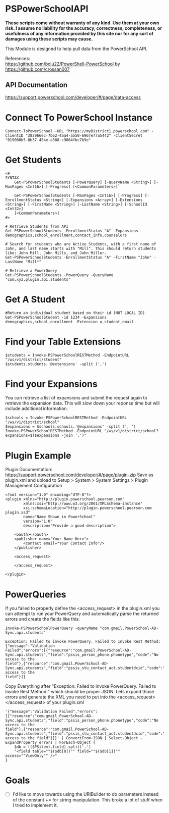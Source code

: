 # PSPowerSchoolAPI

**These scripts come without warranty of any kind. Use them at your own risk. I assume no liability for the accuracy, correctness, completeness, or usefulness of any information provided by this site nor for any sort of damages using these scripts may cause.**

This Module is designed to help pull data from the PowerSchool API.

References:</br>
https://github.com/bciu22/PowerShell-PowerSchool by https://github.com/crossan007

## API Documentation
https://support.powerschool.com/developer/#/page/data-access

# Connect To PowerSchool Instance
````
Connect-ToPowerSchool -URL "https://myDistrict1.powerschool.com" -ClientID "382966ec-7b62-4aa4-a550-6967e77a5442" -ClientSecret "019080b5-8b37-454e-a388-c9864fbc7b9e"
````

# Get Students
````
<#
SYNTAX
    Get-PSPowerSchoolStudents [-PowerQuery] [-QueryName <String>] [-MaxPages <Int16>] [-Progress] [<CommonParameters>]
    
    Get-PSPowerSchoolStudents [-MaxPages <Int16>] [-Progress] [-EnrollmentStatus <String>] [-Expansions <Array>] [-Extensions <String>] [-FirstName <String>] [-LastName <String>] [-SchoolId <Int32>] 
    [<CommonParameters>]
#>

# Retrieve Students from API
Get-PSPowerSchoolStudents -EnrollmentStatus "A" -Expansions demographics,school_enrollment,contact_info,counselors

# Search for students who are Active Students, with a first name of John, and last name starts with "Mill". This should return students like: John Mill, John Mills, and John Miller.
Get-PSPowerSchoolStudents -EnrollmentStatus "A" -FirstName "John" -LastName "Mill*"

# Retrieve a PowerQuery
Get-PSPowerSchoolStudents -PowerQuery -QueryName "com.xyz.plugin.api.students"
````

# Get A Student
````
#Return an individual student based on their id (NOT LOCAL ID)
Get-PSPowerSchoolStudent -id 1234 -Expansions demographics,school_enrollment -Extension u_student_email
````

# Find your Table Extensions
````
$students = Invoke-PSPowerSchoolRESTMethod -EndpointURL "/ws/v1/district/student"
$students.students.'@extensions' -split (',')
````

# Find your Expansions
You can retrieve a list of expansions and submit the request again to retrieve the expansion data.  This will slow down your reponse time but will include additional information.
````
$schools = Invoke-PSPowerSchoolRESTMethod -EndpointURL "/ws/v1/district/school"
$expansions = $schools.schools.'@expansions' -split (', ')
Invoke-PSPowerSchoolRESTMethod -EndpointURL "/ws/v1/district/school?expansions=$($expansions -join ',')"
````

# Plugin Example
Plugin Documentation: https://support.powerschool.com/developer/#/page/plugin-zip
Save as plugin.xml and upload to Setup > System > System Settings > Plugin Management Configuration
````
<?xml version="1.0" encoding="UTF-8"?>
<plugin xmlns="http://plugin.powerschool.pearson.com"
        xmlns:xsi="http://www.w3.org/2001/XMLSchema-instance"
        xsi:schemaLocation="http://plugin.powerschool.pearson.com plugin.xsd"
        name="Name Shown in PowerSchool"
        version="1.0"
        description="Provide a good description">
        
    <oauth></oauth>
    <publisher name="Your Name Here">
        <contact email="Your Contact Info"/>
    </publisher>

    <access_request>

    </access_request>

</plugin>
````

# PowerQueries
If you failed to properly define the <access_request> in the plugin.xml you can attempt to run your PowerQuery and automatically parse the returned errors and create the fields like this:
````
Invoke-PSPowerSchoolPowerQuery -queryName "com.gmail.PowerSchool-AD-Sync.api.students"

Exception: Failed to invoke PowerQuery. Failed to Invoke Rest Method: {"message":"Validation
Failed","errors":[{"resource":"com.gmail.PowerSchool-AD-Sync.api.students","field":"pssis_person_phone.phonetype","code":"No access to the
field"},{"resource":"com.gmail.PowerSchool-AD-Sync.api.students","field":"pssis_stu_contact_act.studentdcid","code":"No access to the
field"}]}
````

Copy Everything after "Exception: Failed to invoke PowerQuery. Failed to Invoke Rest Method:" which should be proper JSON. Lets expand those errors and generate the XML you need to put into the <access_request> </access_request> of your plugin.xml
````
'{"message":"Validation Failed","errors":[{"resource":"com.gmail.PowerSchool-AD-Sync.api.students","field":"pssis_person_phone.phonetype","code":"No access to the
field"},{"resource":"com.gmail.PowerSchool-AD-Sync.api.students","field":"pssis_stu_contact_act.studentdcid","code":"No access to the field"}]}' | ConvertFrom-JSON | Select-Object -ExpandProperty errors | ForEach-Object {
    $db = (($PSitem).field).split('.')
    "<field table=""$($db[0])"" field=""$($db[1])"" access=""ViewOnly"" />"
}
````

# Goals
- [ ] I'd like to move towards using the URIBuilder to do parameters instead of the constant += for string manipulation. This broke a lot of stuff when I tried to implement it.
